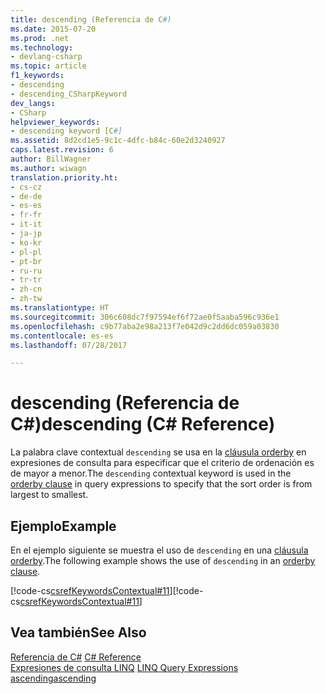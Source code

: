 ```yaml
---
title: descending (Referencia de C#)
ms.date: 2015-07-20
ms.prod: .net
ms.technology:
- devlang-csharp
ms.topic: article
f1_keywords:
- descending
- descending_CSharpKeyword
dev_langs:
- CSharp
helpviewer_keywords:
- descending keyword [C#]
ms.assetid: 8d2cd1e5-9c1c-4dfc-b84c-60e2d3240927
caps.latest.revision: 6
author: BillWagner
ms.author: wiwagn
translation.priority.ht:
- cs-cz
- de-de
- es-es
- fr-fr
- it-it
- ja-jp
- ko-kr
- pl-pl
- pt-br
- ru-ru
- tr-tr
- zh-cn
- zh-tw
ms.translationtype: HT
ms.sourcegitcommit: 306c608dc7f97594ef6f72ae0f5aaba596c936e1
ms.openlocfilehash: c9b77aba2e98a213f7e042d9c2dd6dc059a03830
ms.contentlocale: es-es
ms.lasthandoff: 07/28/2017

---
```

# <a name="descending-c-reference"></a><span data-ttu-id="c478f-102">descending (Referencia de C#)</span><span class="sxs-lookup"><span data-stu-id="c478f-102">descending (C# Reference)</span></span>
<span data-ttu-id="c478f-103">La palabra clave contextual `descending` se usa en la [cláusula orderby](../../../csharp/language-reference/keywords/orderby-clause.md) en expresiones de consulta para especificar que el criterio de ordenación es de mayor a menor.</span><span class="sxs-lookup"><span data-stu-id="c478f-103">The `descending` contextual keyword is used in the [orderby clause](../../../csharp/language-reference/keywords/orderby-clause.md) in query expressions to specify that the sort order is from largest to smallest.</span></span>  
  
## <a name="example"></a><span data-ttu-id="c478f-104">Ejemplo</span><span class="sxs-lookup"><span data-stu-id="c478f-104">Example</span></span>  
 <span data-ttu-id="c478f-105">En el ejemplo siguiente se muestra el uso de `descending` en una [cláusula orderby](../../../csharp/language-reference/keywords/orderby-clause.md).</span><span class="sxs-lookup"><span data-stu-id="c478f-105">The following example shows the use of `descending` in an [orderby clause](../../../csharp/language-reference/keywords/orderby-clause.md).</span></span>  
  
 <span data-ttu-id="c478f-106">[!code-cs[csrefKeywordsContextual#11](../../../csharp/language-reference/keywords/codesnippet/CSharp/descending_1.cs)]</span><span class="sxs-lookup"><span data-stu-id="c478f-106">[!code-cs[csrefKeywordsContextual#11](../../../csharp/language-reference/keywords/codesnippet/CSharp/descending_1.cs)]</span></span>  
  
## <a name="see-also"></a><span data-ttu-id="c478f-107">Vea también</span><span class="sxs-lookup"><span data-stu-id="c478f-107">See Also</span></span>  
 <span data-ttu-id="c478f-108">[Referencia de C#](../../../csharp/language-reference/index.md) </span><span class="sxs-lookup"><span data-stu-id="c478f-108">[C# Reference](../../../csharp/language-reference/index.md) </span></span>  
 <span data-ttu-id="c478f-109">[Expresiones de consulta LINQ](../../../csharp/programming-guide/linq-query-expressions/index.md) </span><span class="sxs-lookup"><span data-stu-id="c478f-109">[LINQ Query Expressions](../../../csharp/programming-guide/linq-query-expressions/index.md) </span></span>  
 [<span data-ttu-id="c478f-110">ascending</span><span class="sxs-lookup"><span data-stu-id="c478f-110">ascending</span></span>](../../../csharp/language-reference/keywords/ascending.md)

